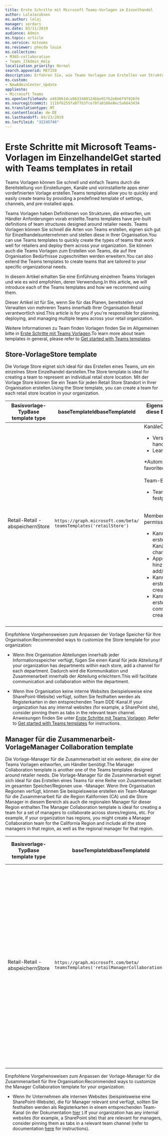 ```yaml
---
title: Erste Schritte mit Microsoft Teams-Vorlagen im Einzelhandel
author: LolaJacobsen
ms.author: lolaj
manager: serdars
ms.date: 03/11/2019
audience: Admin
ms.topic: article
ms.service: msteams
ms.reviewer: phecda louie
ms.collection:
- M365-collaboration
- Teams_ITAdmin_Help
localization_priority: Normal
search.appverid: MET150
description: Erfahren Sie, wie Teams Vorlagen zum Erstellen von Strukturen, die für Händler Anforderungen entwickelt verwenden.
ms.custom:
- NewAdminCenter_Update
appliesto:
- Microsoft Teams
ms.openlocfilehash: e463061dca0633480124bbe91fb2e8e6f9f926f6
ms.sourcegitcommit: 111bf6255fa877b3fce70fa8166e8ec5a6643434
ms.translationtype: MT
ms.contentlocale: de-DE
ms.lasthandoff: 04/23/2019
ms.locfileid: "32245746"
---
```

# <a name="get-started-with-teams-templates-in-retail"></a><span data-ttu-id="92ae2-103">Erste Schritte mit Microsoft Teams-Vorlagen im Einzelhandel</span><span class="sxs-lookup"><span data-stu-id="92ae2-103">Get started with Teams templates in retail</span></span> 

<span data-ttu-id="92ae2-104">Teams Vorlagen können Sie schnell und einfach Teams durch die Bereitstellung von Einstellungen, Kanäle und vorinstallierte apps einer vordefinierten Vorlage erstellen.</span><span class="sxs-lookup"><span data-stu-id="92ae2-104">Teams templates allow you to quickly and easily create teams by providing a predefined template of settings, channels, and pre-installed apps.</span></span>

<span data-ttu-id="92ae2-105">Teams Vorlagen haben Definitionen von Strukturen, die entworfen, um Händler Anforderungen vorab erstellte.</span><span class="sxs-lookup"><span data-stu-id="92ae2-105">Teams templates have pre-built definitions of team structures designed around retailer needs.</span></span> <span data-ttu-id="92ae2-106">Teams Vorlagen können Sie schnell die Arten von Teams erstellen, eignen sich gut für Einzelhandelsunternehmen und stellen diese in Ihrer Organisation.</span><span class="sxs-lookup"><span data-stu-id="92ae2-106">You can use Teams templates to quickly create the types of teams that work well for retailers and deploy them across your organization.</span></span> <span data-ttu-id="92ae2-107">Sie können auch die Teams Vorlagen zum Erstellen von Teams, die auf Ihre Organisation Bedürfnisse zugeschnitten werden erweitern.</span><span class="sxs-lookup"><span data-stu-id="92ae2-107">You can also extend the Teams templates to create teams that are tailored to your specific organizational needs.</span></span>

<span data-ttu-id="92ae2-108">In diesem Artikel erhalten Sie eine Einführung einzelnen Teams Vorlagen und wie es wird empfohlen, deren Verwendung.</span><span class="sxs-lookup"><span data-stu-id="92ae2-108">In this article, we will introduce each of the Teams templates and how we recommend using them.</span></span>

<span data-ttu-id="92ae2-109">Dieser Artikel ist für Sie, wenn Sie für das Planen, bereitstellen und Verwalten von mehreren Teams innerhalb Ihrer Organisation Retail verantwortlich sind.</span><span class="sxs-lookup"><span data-stu-id="92ae2-109">This article is for you if you're responsible for planning, deploying, and managing multiple teams across your retail organization.</span></span>

<span data-ttu-id="92ae2-110">Weitere Informationen zu Team finden Vorlagen finden Sie im Allgemeinen bitte in [Erste Schritte mit Teams Vorlagen](get-started-with-teams-templates.md).</span><span class="sxs-lookup"><span data-stu-id="92ae2-110">To learn more about team templates in general, please refer to [Get started with Teams templates](get-started-with-teams-templates.md).</span></span>

## <a name="store-template"></a><span data-ttu-id="92ae2-111">Store-Vorlage</span><span class="sxs-lookup"><span data-stu-id="92ae2-111">Store template</span></span>

<span data-ttu-id="92ae2-112">Die Vorlage Store eignet sich ideal für das Erstellen eines Teams, um ein einzelnes Store Einzelhandel darstellen.</span><span class="sxs-lookup"><span data-stu-id="92ae2-112">The Store template is ideal for creating a team to represent an individual retail store location.</span></span> <span data-ttu-id="92ae2-113">Mit der Vorlage Store können Sie ein Team für jeden Retail Store Standort in Ihrer Organisation erstellen.</span><span class="sxs-lookup"><span data-stu-id="92ae2-113">Using the Store template, you can create a team for each retail store location in your organization.</span></span>

| <span data-ttu-id="92ae2-114">Basisvorlage-Typ</span><span class="sxs-lookup"><span data-stu-id="92ae2-114">Base template type</span></span> | <span data-ttu-id="92ae2-115">baseTemplateId</span><span class="sxs-lookup"><span data-stu-id="92ae2-115">baseTemplateId</span></span> | <span data-ttu-id="92ae2-116">Eigenschaften, die im Lieferumfang von diese Basisvorlage</span><span class="sxs-lookup"><span data-stu-id="92ae2-116">Properties that come with this base template</span></span> |
| ------------------ | -------------- | ----------------------------------------------------- |
| <span data-ttu-id="92ae2-117">Retail-</span><span class="sxs-lookup"><span data-stu-id="92ae2-117">Retail -</span></span> <br><span data-ttu-id="92ae2-118">abspeichern</span><span class="sxs-lookup"><span data-stu-id="92ae2-118">Store</span></span> | `https://graph.microsoft.com/beta/`<br>`teamsTemplates('retailStore')`| <span data-ttu-id="92ae2-119">Kanäle</span><span class="sxs-lookup"><span data-stu-id="92ae2-119">Channels</span></span> <ul><li><span data-ttu-id="92ae2-120">Verschiebt die Übergabe\*</span><span class="sxs-lookup"><span data-stu-id="92ae2-120">Shifts handoff\*</span></span></li><li><span data-ttu-id="92ae2-121">Learning\*</span><span class="sxs-lookup"><span data-stu-id="92ae2-121">Learning\*</span></span></li></ul><span data-ttu-id="92ae2-122">\*Automatische favorisierte Kanäle</span><span class="sxs-lookup"><span data-stu-id="92ae2-122">\*Auto-favorited channels</span></span><br><br><span data-ttu-id="92ae2-123">Team-Eigenschaften</span><span class="sxs-lookup"><span data-stu-id="92ae2-123">Team properties</span></span> <ul><li><span data-ttu-id="92ae2-124">Team Sichtbarkeit auf Public festgelegt</span><span class="sxs-lookup"><span data-stu-id="92ae2-124">Team visibility set to Public</span></span></li></ul> <br><span data-ttu-id="92ae2-125">Member-Berechtigungen</span><span class="sxs-lookup"><span data-stu-id="92ae2-125">Member permissions</span></span> <ul><li><span data-ttu-id="92ae2-126">Kann nicht erstellen/aktualisieren/löschen Kanäle</span><span class="sxs-lookup"><span data-stu-id="92ae2-126">Cannot create/update/delete channels</span></span> </li><li><span data-ttu-id="92ae2-127">Apps können nicht hinzufügen/entfernen werden</span><span class="sxs-lookup"><span data-stu-id="92ae2-127">Cannot add/remove apps</span></span> </li><li><span data-ttu-id="92ae2-128">Kann nicht Registerkarten erstellen/aktualisieren/entfernen</span><span class="sxs-lookup"><span data-stu-id="92ae2-128">Cannot create/update/remove tabs</span></span></li><li><span data-ttu-id="92ae2-129">Kann nicht erstellen/aktualisieren/Entfernen von connectors</span><span class="sxs-lookup"><span data-stu-id="92ae2-129">Cannot create/update/remove connectors</span></span></li><ul>|
||||

<span data-ttu-id="92ae2-130">Empfohlene Vorgehensweisen zum Anpassen der Vorlage Speicher für Ihre Organisation:</span><span class="sxs-lookup"><span data-stu-id="92ae2-130">Recommended ways to customize the Store template for your organization:</span></span>

- <span data-ttu-id="92ae2-131">Wenn Ihre Organisation Abteilungen innerhalb jeder Informationsspeicher verfügt, fügen Sie einen Kanal für jede Abteilung.</span><span class="sxs-lookup"><span data-stu-id="92ae2-131">If your organization has departments within each store, add a channel for each department.</span></span> <span data-ttu-id="92ae2-132">Dadurch wird die Kommunikation und Zusammenarbeit innerhalb der Abteilung erleichtern.</span><span class="sxs-lookup"><span data-stu-id="92ae2-132">This will facilitate communication and collaboration within the department.</span></span>

- <span data-ttu-id="92ae2-133">Wenn Ihre Organisation keine interne Websites (beispielsweise eine SharePoint-Website) verfügt, sollten Sie festhalten werden als Registerkarten in den entsprechenden Team DDE-Kanal.</span><span class="sxs-lookup"><span data-stu-id="92ae2-133">If your organization has any internal websites (for example, a SharePoint site), consider pinning them as tabs in the relevant team channel.</span></span> <span data-ttu-id="92ae2-134">Anweisungen finden Sie unter [Erste Schritte mit Teams Vorlagen](get-started-with-teams-templates.md) .</span><span class="sxs-lookup"><span data-stu-id="92ae2-134">Refer to [Get started with Teams templates](get-started-with-teams-templates.md) for instructions.</span></span>

## <a name="manager-collaboration-template"></a><span data-ttu-id="92ae2-135">Manager für die Zusammenarbeit-Vorlage</span><span class="sxs-lookup"><span data-stu-id="92ae2-135">Manager Collaboration template</span></span>

<span data-ttu-id="92ae2-136">Die Vorlage-Manager für die Zusammenarbeit ist ein weiterer, die eine der Teams Vorlagen entworfen, um Händler benötigt.</span><span class="sxs-lookup"><span data-stu-id="92ae2-136">The Manager Collaboration template is another one of the Teams templates designed around retailer needs.</span></span> <span data-ttu-id="92ae2-137">Die Vorlage-Manager für die Zusammenarbeit eignet sich ideal für das Erstellen eines Teams für eine Reihe von Zusammenarbeit im gesamten Speicher/Regionen usw. -Manager. Wenn Ihre Organisation Regionen verfügt, können Sie beispielsweise erstellen ein Team-Manager für die Zusammenarbeit für die Region Kalifornien (CA) und die Store Manager in diesem Bereich als auch die regionalen Manager für dieser Region enthalten.</span><span class="sxs-lookup"><span data-stu-id="92ae2-137">The Manager Collaboration template is ideal for creating a team for a set of managers to collaborate across stores/regions, etc. For example, if your organization has regions, you might create a Manager Collaboration team for the California Region and include all the store managers in that region, as well as the regional manager for that region.</span></span>

| <span data-ttu-id="92ae2-138">Basisvorlage-Typ</span><span class="sxs-lookup"><span data-stu-id="92ae2-138">Base template type</span></span> | <span data-ttu-id="92ae2-139">baseTemplateId</span><span class="sxs-lookup"><span data-stu-id="92ae2-139">baseTemplateId</span></span> | <span data-ttu-id="92ae2-140">Eigenschaften, die im Lieferumfang von diese Basisvorlage</span><span class="sxs-lookup"><span data-stu-id="92ae2-140">Properties that come with this base template</span></span> |
| ------------------ | -------------- | ----------------------------------------------------- |
| <span data-ttu-id="92ae2-141">Retail-</span><span class="sxs-lookup"><span data-stu-id="92ae2-141">Retail -</span></span> <br><span data-ttu-id="92ae2-142">abspeichern</span><span class="sxs-lookup"><span data-stu-id="92ae2-142">Store</span></span> | `https://graph.microsoft.com/beta/`<br>`teamsTemplates('retailManagerCollaboration')`| <span data-ttu-id="92ae2-143">Kanäle</span><span class="sxs-lookup"><span data-stu-id="92ae2-143">Channels</span></span> <ul><li><span data-ttu-id="92ae2-144">Vorgänge\*</span><span class="sxs-lookup"><span data-stu-id="92ae2-144">Operations\*</span></span></li><li><span data-ttu-id="92ae2-145">Learning\*</span><span class="sxs-lookup"><span data-stu-id="92ae2-145">Learning\*</span></span></li></ul><span data-ttu-id="92ae2-146">\*Automatische favorisierte Kanäle</span><span class="sxs-lookup"><span data-stu-id="92ae2-146">\*Auto-favorited channels</span></span><br><br><span data-ttu-id="92ae2-147">Team-Eigenschaften</span><span class="sxs-lookup"><span data-stu-id="92ae2-147">Team properties</span></span> <ul><li><span data-ttu-id="92ae2-148">Team Visibility auf Private festgelegt</span><span class="sxs-lookup"><span data-stu-id="92ae2-148">Team visibility set to Private</span></span></li></ul> <br><span data-ttu-id="92ae2-149">Member-Berechtigungen</span><span class="sxs-lookup"><span data-stu-id="92ae2-149">Member permissions</span></span> <ul><li><span data-ttu-id="92ae2-150">Erstellen/Aktualisieren/löschen Kanäle können</span><span class="sxs-lookup"><span data-stu-id="92ae2-150">Can create/update/delete channels</span></span> </li><li><span data-ttu-id="92ae2-151">Apps können hinzufügen/entfernen werden</span><span class="sxs-lookup"><span data-stu-id="92ae2-151">Can add/remove apps</span></span> </li><li><span data-ttu-id="92ae2-152">Erstellen/Aktualisieren/Entfernen Registerkarten können</span><span class="sxs-lookup"><span data-stu-id="92ae2-152">Can create/update/remove tabs</span></span></li><li><span data-ttu-id="92ae2-153">Erstellen/Aktualisieren/Entfernen Connectors können</span><span class="sxs-lookup"><span data-stu-id="92ae2-153">Can create/update/remove connectors</span></span></li><ul>|
||||

<span data-ttu-id="92ae2-154">Empfohlene Vorgehensweisen zum Anpassen der Vorlage-Manager für die Zusammenarbeit für Ihre Organisation:</span><span class="sxs-lookup"><span data-stu-id="92ae2-154">Recommended ways to customize the Manager Collaboration template for your organization:</span></span>

- <span data-ttu-id="92ae2-155">Wenn Ihr Unternehmen alle internen Websites (beispielsweise eine SharePoint-Website), die für Manager relevant sind verfügt, sollten Sie festhalten werden als Registerkarten in einem entsprechenden Team-Kanal (in der Dokumentation [hier](get-started-with-teams-templates.md) ).</span><span class="sxs-lookup"><span data-stu-id="92ae2-155">If your organization has any internal websites (for example, a SharePoint site) that are relevant for managers, consider pinning them as tabs in a relevant team channel (refer to documentation [here](get-started-with-teams-templates.md) for instructions).</span></span>
